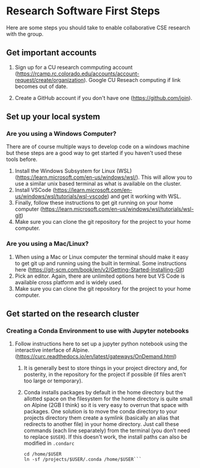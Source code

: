 # Research Software First Steps

Here are some steps you should take to enable collaborative CSE research with the group.

## Get important accounts

1. Sign up for a CU research commputing account (https://rcamp.rc.colorado.edu/accounts/account-request/create/organization). Google CU Reseach computing if link becomes out of date.

2. Create a GitHub account if you don't have one (https://github.com/join).

## Set up your local system

### Are you using a Windows Computer?
There are of course multiple ways to develop code on a windows machine but these steps are a good way to get started if you haven't used these tools before.

1. Install the Windows Subsystem for Linux (WSL) (https://learn.microsoft.com/en-us/windows/wsl/). This will allow you to use a similar unix based terminal as what is available on the cluster.
2. Install VSCode (https://learn.microsoft.com/en-us/windows/wsl/tutorials/wsl-vscode) and get it working with WSL.
3. Finally, follow these instructions to get git running on your home computer (https://learn.microsoft.com/en-us/windows/wsl/tutorials/wsl-git)
4. Make sure you can clone the git repository for the project to your home computer.

### Are you using a Mac/Linux?

1. When using a Mac or Linux computer the terminal should make it easy to get git up and running using the built in terminal. Some instructions here (https://git-scm.com/book/en/v2/Getting-Started-Installing-Git)
2. Pick an editor. Again, there are unlimited options here but VS Code is available cross platform and is widely used.
3. Make sure you can clone the git repository for the project to your home computer.

## Get started on the research cluster

### Creating a Conda Environment to use with Jupyter notebooks

1. Follow instructions here to set up a jupyter python notebook using the interactive interface of Alpine. (https://curc.readthedocs.io/en/latest/gateways/OnDemand.html)
    1. It is generally best to store things in your project directory and, for posterity, in the repository for the project if possible (if files aren't too large or temporary).
    2. Conda installs packages by default in the home directory but the allotted space on the filesystem for the home directory is quite small on Alpine (2GB I think) so it is very easy to overrun that space with packages. One solution is to move the conda directory to your projects directory them create a symlink (basically an alias that redirects to another file) in your home directory. Just call these commands (each line separately) from the terminal (you don’t need to replace `$USER`). If this doesn't work, the install paths can also be modified in `.condarc`

        ```mv /home/$USER/.conda /projects/$USER/
        cd /home/$USER
        ln -sf /projects/$USER/.conda /home/$USER```